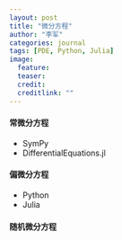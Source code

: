 ```yaml
---
layout: post
title: "微分方程"
author: "李军"
categories: journal
tags: [PDE, Python, Julia]
image:
  feature: 
  teaser: 
  credit: 
  creditlink: ""
---
```


#### 常微分方程

+ SymPy
+ DifferentialEquations.jl

#### 偏微分方程

+ Python
+ Julia

#### 随机微分方程
